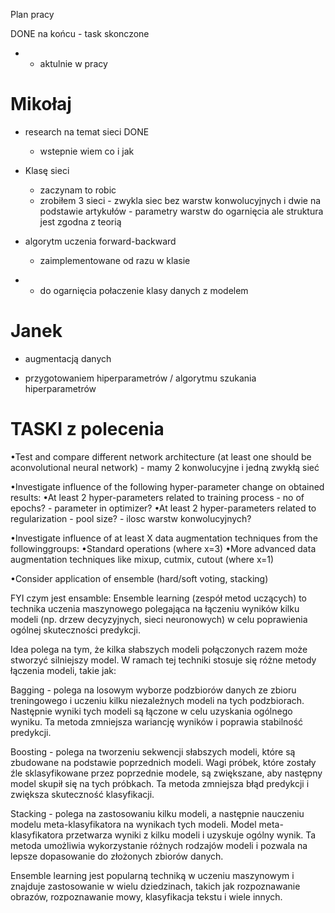 Plan pracy

DONE na końcu - task skonczone
* - aktulnie w pracy

# Mikołaj
- research na temat sieci DONE
    - wstepnie wiem co i jak

- Klasę sieci 
    - zaczynam to robic
    - zrobiłem 3 sieci - zwykla siec bez warstw konwolucyjnych i dwie na podstawie artykułów - parametry warstw do ogarnięcia ale struktura jest zgodna z teorią

- algorytm uczenia forward-backward
    - zaimplementowane od razu w klasie

* - do ogarnięcia połaczenie klasy danych z modelem

# Janek
- augmentacją danych 

- przygotowaniem hiperparametrów / algorytmu szukania hiperparametrów


# TASKI z polecenia

•Test and compare different network architecture (at least one should be aconvolutional neural network)
    - mamy 2 konwolucyjne i jedną zwykłą sieć

•Investigate influence of the following hyper-parameter change on obtained results:
    •At least 2 hyper-parameters related to training process
        - no of epochs?
        - parameter in optimizer?
    •At least 2 hyper-parameters related to regularization
        - pool size?
        - ilosc warstw konwolucyjnych?

•Investigate influence of at least X data augmentation techniques from the followinggroups:
    •Standard operations (where x=3)
    •More advanced data augmentation techniques like mixup, cutmix, cutout (where x=1)

•Consider application of ensemble (hard/soft voting, stacking)


FYI czym jest ensamble:
Ensemble learning (zespół metod uczących) to technika uczenia maszynowego polegająca na łączeniu wyników kilku modeli (np. drzew decyzyjnych, sieci neuronowych) w celu poprawienia ogólnej skuteczności predykcji.

Idea polega na tym, że kilka słabszych modeli połączonych razem może stworzyć silniejszy model. W ramach tej techniki stosuje się różne metody łączenia modeli, takie jak:

Bagging - polega na losowym wyborze podzbiorów danych ze zbioru treningowego i uczeniu kilku niezależnych modeli na tych podzbiorach. Następnie wyniki tych modeli są łączone w celu uzyskania ogólnego wyniku. Ta metoda zmniejsza wariancję wyników i poprawia stabilność predykcji.

Boosting - polega na tworzeniu sekwencji słabszych modeli, które są zbudowane na podstawie poprzednich modeli. Wagi próbek, które zostały źle sklasyfikowane przez poprzednie modele, są zwiększane, aby następny model skupił się na tych próbkach. Ta metoda zmniejsza błąd predykcji i zwiększa skuteczność klasyfikacji.

Stacking - polega na zastosowaniu kilku modeli, a następnie nauczeniu modelu meta-klasyfikatora na wynikach tych modeli. Model meta-klasyfikatora przetwarza wyniki z kilku modeli i uzyskuje ogólny wynik. Ta metoda umożliwia wykorzystanie różnych rodzajów modeli i pozwala na lepsze dopasowanie do złożonych zbiorów danych.

Ensemble learning jest popularną techniką w uczeniu maszynowym i znajduje zastosowanie w wielu dziedzinach, takich jak rozpoznawanie obrazów, rozpoznawanie mowy, klasyfikacja tekstu i wiele innych.
